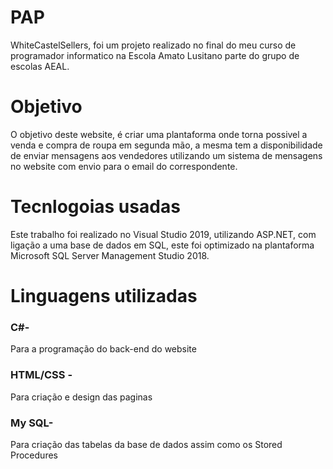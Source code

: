 # PAP
WhiteCastelSellers, foi um projeto realizado no final do meu curso de programador informatico na Escola Amato Lusitano parte do grupo de escolas AEAL.
# Objetivo
O objetivo deste website, é criar uma plantaforma onde torna possivel a venda e compra de roupa em segunda mão, a mesma tem a disponibilidade de enviar mensagens aos vendedores utilizando um sistema de mensagens no website com envio para o email do correspondente.
# Tecnlogoias usadas
Este trabalho foi realizado no Visual Studio 2019, utilizando ASP.NET, com ligação a uma base de dados em SQL, este foi optimizado na plantaforma Microsoft SQL Server Management Studio 2018.
# Linguagens utilizadas
### C#- 
Para a programação do back-end do website

### HTML/CSS - 
Para criação e design das paginas

### My SQL- 
Para criação das tabelas da base de dados assim como os Stored Procedures

